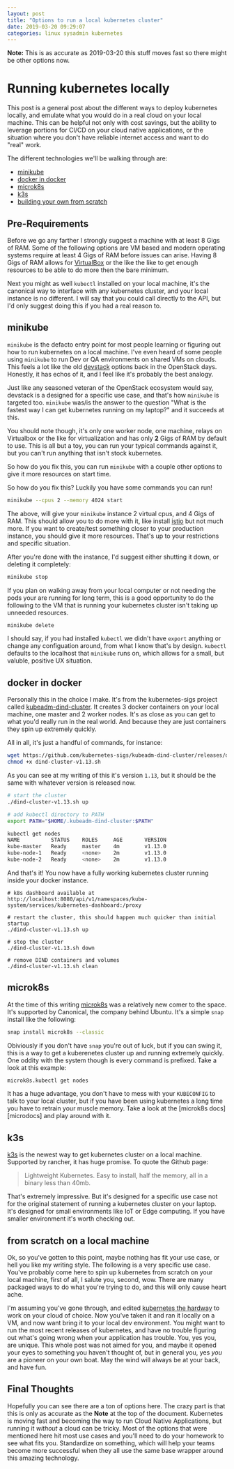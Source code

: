 ```yaml
---
layout: post
title: "Options to run a local kubernetes cluster"
date: 2019-03-20 09:29:07
categories: linux sysadmin kubernetes
---
```


**Note:** This is as accurate as 2019-03-20 this stuff moves fast so there might be other options now.

# Running kubernetes locally

This post is a general post about the different ways to deploy kubernetes locally, and emulate what you
would do in a real cloud on your local machine. This can be helpful not only with cost savings, but the ability
to leverage portions for CI/CD on your cloud native applications, or the situation where you don't have
reliable internet access and want to do "real" work.

The different technologies we'll be walking through are:

- [minikube](#minikube)
- [docker in docker](#dockerindocker)
- [microk8s](#microk8s)
- [k3s](#k3s)
- [building your own from scratch](#scratch)

## Pre-Requirements

Before we go any farther I strongly suggest a machine with at least 8 Gigs of RAM. Some of
the following options are VM based and modern operating systems require at least 4 Gigs of
RAM before issues can arise. Having 8 Gigs of RAM allows for [VirtualBox][virtualbox] or
the like the like to get enough resources to be able to do more then the bare minimum.

Next you might as well `kubectl` installed on your local machine, it's the canonical way to
interface with any kubernetes cluster, and your local instance is no different. I will say
that you could call directly to the API, but I'd only suggest doing this if you had a real
reason to.

<a name="minikube"></a>
## minikube
<a name="minikube"></a>

`minikube` is the defacto entry point for most people learning or figuring out how to run
kubernetes on a local machine. I've even heard of some people using `minikube` to run Dev or
QA environments on shared VMs on clouds. This feels a lot like the old [devstack][devstack]
options back in the OpenStack days. Honestly, it has echos of it, and I feel like it's probably
the best analogy.

Just like any seasoned veteran of the OpenStack ecosystem would say, devstack is a designed for
a specific use case, and that's how `minikube` is targeted too. `minikube` was/is the answer
to the question "What is the fastest way I can get kubernetes running on my laptop?" and it
succeeds at this.

You should note though, it's only one worker node, one machine, relays on Virtualbox or the like
for virtualization and has only **2** Gigs of RAM by default to use. This is all but a toy, you can
run your typical commands against it, but you can't run anything that isn't stock kubernetes.

So how do you fix this, you can run `minikube` with a couple other options to give it more resources
on start time.

So how do you fix this? Luckily you have some commands you can run!
```bash
minikube --cpus 2 --memory 4024 start
```
The above, will give your `minikube` instance 2 virtual cpus, and 4 Gigs of RAM. This should allow
you to do more with it, like install [istio][istio] but not much more. If you want to create/test
something closer to your production instance, you should give it more resources. That's up to your
restrictions and specific situation.

After you're done with the instance, I'd suggest either shutting it down, or deleting it completely:
```bash
minikube stop
```
If you plan on walking away from your local computer or not needing the pods your are running for long
term, this is a good opportunity to do the following to the VM that is running your kubernetes cluster
isn't taking up unneeded resources.
```bash
minikube delete
```

I should say, if you had installed `kubectl` we didn't have `export` anything or change any configuation
around, from what I know that's by design. `kubectl` defaults to the localhost that `minikube` runs on,
which allows for a small, but valuble, positive UX situation.

<a name="dockerindocker"></a>
## docker in docker
<a name="dockerindocker"></a>

Personally this in the choice I make. It's from the kubernetes-sigs project called [kubeadm-dind-cluster][dind].
It creates 3 docker containers on your local machine, one master and 2 worker nodes. It's as
close as you can get to what you'd really run in the real world. And because they are
just containers they spin up extremely quickly.

All in all, it's just a handful of commands, for instance:

```bash
wget https://github.com/kubernetes-sigs/kubeadm-dind-cluster/releases/download/v0.1.0/dind-cluster-v1.13.sh
chmod +x dind-cluster-v1.13.sh
```

As you can see at my writing of this it's version `1.13`, but it should be the same with whatever
version is released now.

```bash
# start the cluster
./dind-cluster-v1.13.sh up

# add kubectl directory to PATH
export PATH="$HOME/.kubeadm-dind-cluster:$PATH"

kubectl get nodes
NAME          STATUS    ROLES     AGE       VERSION
kube-master   Ready     master    4m        v1.13.0
kube-node-1   Ready     <none>    2m        v1.13.0
kube-node-2   Ready     <none>    2m        v1.13.0
```

And that's it! You now have a fully working kubernetes cluster running inside your docker
instance.

```
# k8s dashboard available at http://localhost:8080/api/v1/namespaces/kube-system/services/kubernetes-dashboard:/proxy

# restart the cluster, this should happen much quicker than initial startup
./dind-cluster-v1.13.sh up

# stop the cluster
./dind-cluster-v1.13.sh down

# remove DIND containers and volumes
./dind-cluster-v1.13.sh clean
```

<a name="microk8s"></a>
## microk8s
<a name="microk8s"></a>

At the time of this writing [microk8s][microk8s] was a relatively new comer to the space. It's supported by
Canonical, the company behind Ubuntu. It's a simple `snap` install like the following:

```bash
snap install microk8s --classic
```

Obiviously if you don't have `snap` you're out of luck, but if you can swing it, this is a way
to get a kuberenetes cluster up and running extremely quickly. One oddity with the system though
is every command is prefixed. Take a look at this example:

```bash
microk8s.kubectl get nodes
```

It has a huge advantage, you don't have to mess with your `KUBECONFIG` to talk to your local
cluster, but if you have been using kubernetes a long time you have to retrain your muscle
memory. Take a look at the [microk8s docs][microdocs] and play around with it.

<a name="k3s"></a>
## k3s
<a name="k3s"></a>

[k3s][k3s] is the newest way to get kubernetes cluster on a local machine. Supported
by rancher, it has huge promise. To quote the Github page:
> Lightweight Kubernetes. Easy to install, half the memory, all in a binary less than 40mb.

That's extremely impressive. But it's designed for a specific use case not for the original
statement of running a kubernetes cluster on your laptop. It's designed for small environments
like IoT or Edge computing. If you have smaller environment it's worth checking out.


<a name="scratch"></a>
## from scratch on a local machine
<a name="scratch"></a>

Ok, so you've gotten to this point, maybe nothing has fit your use case, or hell you
like my writing style. The following is a very specific use case.
You've probably come here to spin up kubernetes from scratch on your
local machine, first of all, I salute you, second, wow. There are many packaged
ways to do what you're trying to do, and this will only cause heart ache.

I'm assuming you've gone through, and edited [kubernetes the hardway][k8shardway]
to work on your cloud of choice. Now you've taken it and ran it locally on a VM,
and now want bring it to your local dev environment. You might want to run
the most recent releases of kubernetes, and have no trouble figuring out what's
going wrong when your application has trouble. You, yes you, are unique. This whole
post was not aimed for you, and maybe it opened your eyes to something you haven't
thought of, but in general you, yes _you_ are a pioneer on your own boat. May
the wind will always be at your back, and have fun.

## Final Thoughts

Hopefully you can see there are a ton of options here. The crazy part is that
this is only as accurate as the **Note** at the top of the document. Kubernetes
is moving fast and becoming the way to run Cloud Native Applications, but
running it _without_ a cloud can be tricky. Most of the options that were
mentioned here hit most use cases and you'll need to do your homework
to see what fits you. Standardize on something, which will help your teams
become more successful when they all use the same base wrapper around this
amazing technology.

[devstack]: https://devstack.org
[dind]: https://github.com/kubernetes-sigs/kubeadm-dind-cluster
[k3s]: https://github.com/rancher/k3s
[k8shardway]: https://github.com/kelsyhighower/kubernetes-the-hardway
[istio]: https://istio.io
[microk8s]: https://microk8s.io/
[microk8sdocs]: https://microk8s.io/docs/
[virtualbox]: https://www.virtualbox.org
